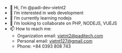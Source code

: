 - 👋 Hi, I’m @padi-dev-vietnt2
- 👀 I’m interested in web development
- 🌱 I’m currently learning nodejs
- 💞️ I’m looking to collaborate on PHP, NODEJS, VUEJS
- 📫 How to reach me: 
  + Organization email: vietnt2@paditech.com
  + Personal email: vietnt127@gmail.com
  + Phone: +84 0393 808 743
 
<!---
padi-dev-vietnt2/padi-dev-vietnt2 is a ✨ special ✨ repository because its `README.md` (this file) appears on your GitHub profile.
You can click the Preview link to take a look at your changes.
--->
